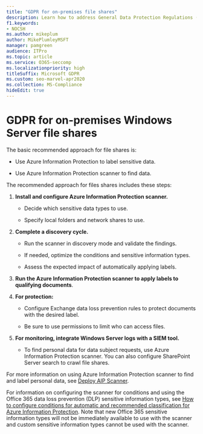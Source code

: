 ```yaml
---
title: "GDPR for on-premises file shares"
description: Learn how to address General Data Protection Regulations (GDPR) requirements in on-premises Windows Server file shares.
f1.keywords:
- NOCSH
ms.author: mikeplum
author: MikePlumleyMSFT
manager: pamgreen
audience: ITPro
ms.topic: article
ms.service: O365-seccomp
ms.localizationpriority: high
titleSuffix: Microsoft GDPR
ms.custom: seo-marvel-apr2020
ms.collection: MS-Compliance
hideEdit: true
---
```


# GDPR for on-premises Windows Server file shares

The basic recommended approach for file shares is:

-   Use Azure Information Protection to label sensitive data.

-   Use Azure Information Protection scanner to find data.

The recommended approach for files shares includes these steps:

1.  **Install and configure Azure Information Protection scanner.**

    -   Decide which sensitive data types to use.

    -   Specify local folders and network shares to use.

2.  **Complete a discovery cycle.**

    -   Run the scanner in discovery mode and validate the findings.

    -   If needed, optimize the conditions and sensitive information types.

    -   Assess the expected impact of automatically applying labels.

3.  **Run the Azure Information Protection scanner to apply labels to qualifying documents**.

4.  **For protection:**

    -   Configure Exchange data loss prevention rules to protect documents with the desired label.

    -   Be sure to use permissions to limit who can access files.

5.  **For monitoring, integrate Windows Server logs with a SIEM tool.**

    -   To find personal data for data subject requests, use Azure Information Protection scanner. You can also configure SharePoint Server search to crawl file shares.

For more information on using Azure Information Protection scanner to find and label personal data, see [Deploy AIP Scanner](/azure/information-protection/deploy-aip-scanner).

For information on configuring the scanner for conditions and using the Office 365 data loss prevention (DLP) sensitive information types, see [How to configure conditions for automatic and recommended classification for Azure Information Protection](/information-protection/deploy-use/configure-policy-classification). Note that new Office 365 sensitive information types will not be immediately available to use with the scanner and custom sensitive information types cannot be used with the scanner.
